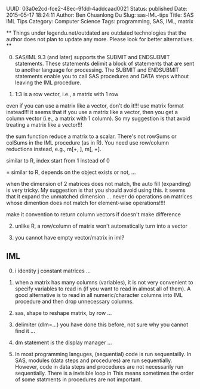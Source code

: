 UUID: 03a0e2cd-fce2-48ec-9fdd-4addcaad0021
Status: published
Date: 2015-05-17 18:24:11
Author: Ben Chuanlong Du
Slug: sas-IML-tips
Title: SAS IML Tips
Category: Computer Science
Tags: programming, SAS, IML, matrix

**
Things under legendu.net/outdated are outdated technologies 
that the author does not plan to update any more. 
Please look for better alternatives.
**



0. SAS/IML 9.3 (and later) supports the SUBMIT and ENDSUBMIT statements. 
These statements delimit a block of statements that are sent to another language for processing.
The SUBMIT and ENDSUBMIT statements enable you
to call SAS procedures and DATA steps without leaving the IML procedure.

1. 1:3 is a row vector, i.e., a matrix with 1 row


even if you can use a matrix like a vector, don't do it!!! use matrix format instead!!!
it seems that if you use a matrix like a vector, then you get a column vector (i.e., a matrix with 1 column).
So my suggestion is that avoid treating a matrix like a vector!!!
 

the sum function reduce a matrix to a scalar. There's not rowSums or colSums in the IML procedure (as in R).
You need use row/column reductions instead, e.g., m[+, ], m[, +].

similar to R, index start from 1 instead of 0


= similar to R, depends on the object exists or not, ...

when the dimension of 2 matrices does not match, 
the auto fill (expanding) is very tricky. My suggestion is that you should avoid using this. 
it seems that it expand the unmatched dimension ...
never do operations on matrices whose dimention does not match for element-wise operations!!!!

make it convention to return column vectors if doesn't make difference



2. unlike R, a row/column of matrix won't automatically turn into a vector

3. you cannot have empty vector/matrix in iml?




## IML

0. i identity j constant matrices ...

4. when a matrix has many columns (variables), 
it is not very convenient to specify variables to read in (if you want to read in almost all of them). 
A good alternative is to read in all numeric/character columns into IML procedure and then drop unnecessary columns.

7. sas, shape to reshape matrix, by row ...

1. delimiter (dlm=...) you have done this before, not sure why you cannot find it ...

1. dm statement is the display manager ...


2. In most programming languges, 
(sequential) code is run sequentailly. 
In SAS, 
modules (data steps and procedures) are run sequentially. 
However, code in data steps and procedures are not necessarily run sequentially.
There is a invisible loop in 
This means sometimes the order of some statments in procedures are not important. 
